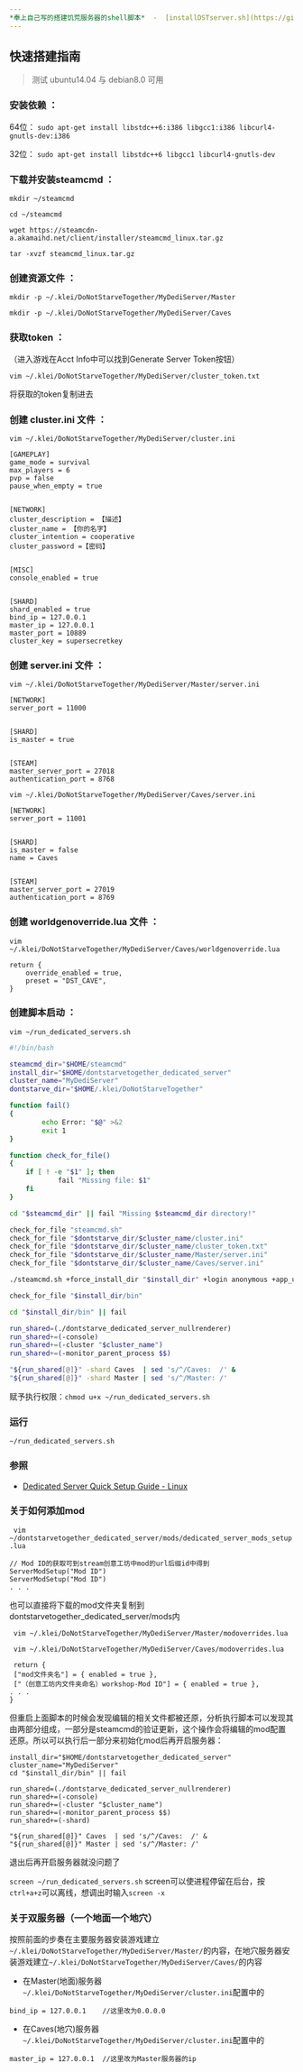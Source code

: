 ```yaml
---
*奉上自己写的搭建饥荒服务器的shell脚本*  -  [installDSTserver.sh](https://github.com/moonprism/installDSTserver.sh)
---
```


## 快速搭建指南
> 测试 ubuntu14.04 与 debian8.0 可用

### 安装依赖 ：
64位：
`sudo apt-get install libstdc++6:i386 libgcc1:i386 libcurl4-gnutls-dev:i386`

32位：
`sudo apt-get install libstdc++6 libgcc1 libcurl4-gnutls-dev`

### 下载并安装steamcmd ：

`mkdir ~/steamcmd`

`cd ~/steamcmd`

`wget https://steamcdn-a.akamaihd.net/client/installer/steamcmd_linux.tar.gz`

`tar -xvzf steamcmd_linux.tar.gz`

### 创建资源文件 ：

`mkdir -p ~/.klei/DoNotStarveTogether/MyDediServer/Master`

`mkdir -p ~/.klei/DoNotStarveTogether/MyDediServer/Caves`

### 获取token ：

（进入游戏在Acct Info中可以找到Generate Server Token按钮）

`vim ~/.klei/DoNotStarveTogether/MyDediServer/cluster_token.txt`

将获取的token复制进去

### 创建 cluster.ini 文件 ：

`vim ~/.klei/DoNotStarveTogether/MyDediServer/cluster.ini`
```
[GAMEPLAY]
game_mode = survival
max_players = 6
pvp = false
pause_when_empty = true


[NETWORK]
cluster_description = 【描述】
cluster_name = 【你的名字】
cluster_intention = cooperative
cluster_password =【密码】


[MISC]
console_enabled = true


[SHARD]
shard_enabled = true
bind_ip = 127.0.0.1
master_ip = 127.0.0.1
master_port = 10889
cluster_key = supersecretkey
```
### 创建 server.ini 文件 ：

`vim ~/.klei/DoNotStarveTogether/MyDediServer/Master/server.ini`
```
[NETWORK]
server_port = 11000


[SHARD]
is_master = true


[STEAM]
master_server_port = 27018
authentication_port = 8768
```

` vim ~/.klei/DoNotStarveTogether/MyDediServer/Caves/server.ini `
```
[NETWORK]
server_port = 11001


[SHARD]
is_master = false
name = Caves


[STEAM]
master_server_port = 27019
authentication_port = 8769
```
### 创建 worldgenoverride.lua 文件 ：
`vim ~/.klei/DoNotStarveTogether/MyDediServer/Caves/worldgenoverride.lua`
```
return {
    override_enabled = true,
    preset = "DST_CAVE",
}
```
### 创建脚本启动 ：

`vim ~/run_dedicated_servers.sh`
```sh
#!/bin/bash

steamcmd_dir="$HOME/steamcmd"
install_dir="$HOME/dontstarvetogether_dedicated_server"
cluster_name="MyDediServer"
dontstarve_dir="$HOME/.klei/DoNotStarveTogether"

function fail()
{
        echo Error: "$@" >&2
        exit 1
}

function check_for_file()
{
    if [ ! -e "$1" ]; then
            fail "Missing file: $1"
    fi
}

cd "$steamcmd_dir" || fail "Missing $steamcmd_dir directory!"

check_for_file "steamcmd.sh"
check_for_file "$dontstarve_dir/$cluster_name/cluster.ini"
check_for_file "$dontstarve_dir/$cluster_name/cluster_token.txt"
check_for_file "$dontstarve_dir/$cluster_name/Master/server.ini"
check_for_file "$dontstarve_dir/$cluster_name/Caves/server.ini"

./steamcmd.sh +force_install_dir "$install_dir" +login anonymous +app_update 343050 validate +quit

check_for_file "$install_dir/bin"

cd "$install_dir/bin" || fail 

run_shared=(./dontstarve_dedicated_server_nullrenderer)
run_shared+=(-console)
run_shared+=(-cluster "$cluster_name")
run_shared+=(-monitor_parent_process $$)

"${run_shared[@]}" -shard Caves  | sed 's/^/Caves:  /' &
"${run_shared[@]}" -shard Master | sed 's/^/Master: /'
```
赋予执行权限：`chmod u+x ~/run_dedicated_servers.sh`
### 运行
`~/run_dedicated_servers.sh`

### 参照

* [Dedicated Server Quick Setup Guide - Linux](http://forums.kleientertainment.com/topic/64441-dedicated-server-quick-setup-guide-linux/)

### 关于如何添加mod
` vim ~/dontstarvetogether_dedicated_server/mods/dedicated_server_mods_setup.lua`
```
// Mod ID的获取可到stream创意工坊中mod的url后缀id中得到
ServerModSetup("Mod ID")
ServerModSetup("Mod ID")
. . .
```
也可以直接将下载的mod文件夹复制到dontstarvetogether_dedicated_server/mods内

` vim ~/.klei/DoNotStarveTogether/MyDediServer/Master/modoverrides.lua`

` vim ~/.klei/DoNotStarveTogether/MyDediServer/Caves/modoverrides.lua`
```
 return {
 ["mod文件夹名"] = { enabled = true },
 ["（创意工坊内文件夹命名）workshop-Mod ID"] = { enabled = true },
. . .
}
```
但重启上面脚本的时候会发现编辑的相关文件都被还原，分析执行脚本可以发现其由两部分组成，一部分是steamcmd的验证更新，这个操作会将编辑的mod配置还原。所以可以执行后一部分来初始化mod后再开启服务器：
```
install_dir="$HOME/dontstarvetogether_dedicated_server"
cluster_name="MyDediServer"
cd "$install_dir/bin" || fail 

run_shared=(./dontstarve_dedicated_server_nullrenderer)
run_shared+=(-console)
run_shared+=(-cluster "$cluster_name")
run_shared+=(-monitor_parent_process $$)
run_shared+=(-shard)

"${run_shared[@]}" Caves  | sed 's/^/Caves:  /' &
"${run_shared[@]}" Master | sed 's/^/Master: /'
```
退出后再开启服务器就没问题了

`screen ~/run_dedicated_servers.sh` screen可以使进程停留在后台，按`ctrl+a+z`可以离线，想调出时输入`screen -x`

### 关于双服务器（一个地面一个地穴）
按照前面的步奏在主要服务器安装游戏建立`~/.klei/DoNotStarveTogether/MyDediServer/Master/`的内容，在地穴服务器安装游戏建立`~/.klei/DoNotStarveTogether/MyDediServer/Caves/`的内容

* 在Master(地面)服务器`~/.klei/DoNotStarveTogether/MyDediServer/cluster.ini`配置中的

```
bind_ip = 127.0.0.1    //这里改为0.0.0.0
```
* 在Caves(地穴)服务器`~/.klei/DoNotStarveTogether/MyDediServer/cluster.ini`配置中的

```
master_ip = 127.0.0.1  //这里改为Master服务器的ip
```
